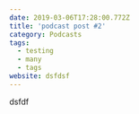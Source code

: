 ```yaml
---
date: 2019-03-06T17:28:00.772Z
title: 'podcast post #2'
category: Podcasts
tags:
  - testing
  - many
  - tags
website: dsfdsf
---
```

dsfdf
